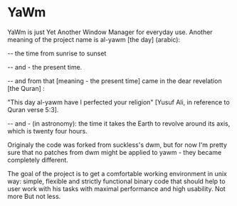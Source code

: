 YaWm
====

YaWm is just Yet Another Window Manager for everyday use. Another meaning of the project name is al-yawm [the day] (arabic):

-- the time from sunrise to sunset

-- and - the present time.

-- and from that [meaning - the present time] came in the dear revelation [the Quran] :

   "This day al-yawm have I perfected your religion" [Yusuf Ali, in reference to Quran verse 5:3].

-- and - (in astronomy): the time it takes the Earth to revolve around its axis, which is twenty four hours.

Originaly the code was forked from suckless's dwm, but for now I'm pretty sure that
no patches from dwm might be applied to yawm - they became completely different.

The goal of the project is to get a comfortable working environment in unix way:
simple, flexible and strictly functional binary code that should help to user work
with his tasks with maximal performance and high usability.
Not more But not less.